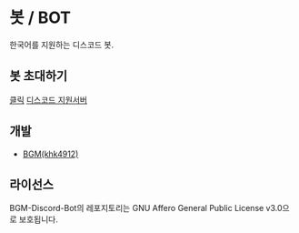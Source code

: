 # 봇 / BOT
한국어를 지원하는 디스코드 봇.

## 봇 초대하기
[클릭](https://discordapp.com/oauth2/authorize?client_id=351733476141170688&scope=bot&permissions=2146958847)
[디스코드 지원서버](https://discord.gg/aNktUZ7)

## 개발
* [BGM(khk4912)](https://github.com/khk4912)

## 라이선스
BGM-Discord-Bot의 레포지토리는 GNU Affero General Public License v3.0으로 보호됩니다.
